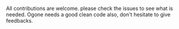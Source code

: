 All contributions are welcome.
please check the issues to see what is needed.
Ogone needs a good clean code also, don't hesitate to give feedbacks.
